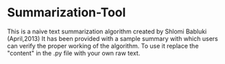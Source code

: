# Summarization-Tool
This is a naive text summarization algorithm created by Shlomi Babluki (April,2013)
It has been provided with a sample summary with which users can verify the proper working of the algorithm.
To use it replace the "content" in the .py file with your own raw text.

